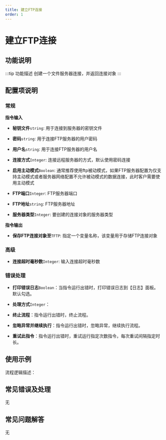 ```yaml
---
title: 建立FTP连接
order: 1
---
```


# 建立FTP连接

## 功能说明

:::tip 功能描述
创建一个文件服务器连接，并返回连接对象
:::

## 配置项说明

### 常规

**指令输入**

- **秘钥文件**`string`: 用于连接到服务器的密钥文件

- **密码**`string`: 用于连接FTP服务器的用户密码

- **用户名**`string`: 用于连接FTP服务器的用户名

- **连接方式**`Integer`: 连接远程服务器的方式，默认使用密码连接

- **启用主动模式**`Boolean`: 通常推荐使用ftp被动模式，如果FTP服务器配置为仅支持主动模式或者服务器网络配置不允许被动模式的数据连接，此时客户需要使用主动模式

- **FTP端口**`Integer`: FTP服务器端口

- **FTP地址**`string`: FTP服务器地址

- **服务器类型**`Integer`: 要创建的连接对象的服务器类型


**指令输出**

- **保存FTP连接对象至**`TFTP`: 指定一个变量名称，该变量用于存储FTP连接对象

### 高级

- **连接超时毫秒数**`Integer`: 输入连接超时毫秒数

### 错误处理

- **打印错误日志**`Boolean`：当指令运行出错时，打印错误日志到【日志】面板。默认勾选。

- **处理方式**`Integer`：

 - **终止流程**：指令运行出错时，终止流程。

 - **忽略异常并继续执行**：指令运行出错时，忽略异常，继续执行流程。

 - **重试此指令**：指令运行出错时，重试运行指定次数指令，每次重试间隔指定时长。

## 使用示例

流程逻辑描述：

## 常见错误及处理

无

## 常见问题解答

无

